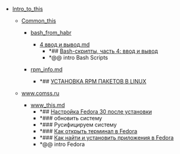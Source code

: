 - <a href = "F:\Node_projects\Node_Way\NBase\_Md\_Index\_Fedora\Containers\Intro_to_this\cat.Intro_to_this\dir.Intro_to_this.md">Intro_to_this</a>
    - <a href = "F:\Node_projects\Node_Way\NBase\_Md\_Index\_Fedora\Containers\Intro_to_this\Common_this\cat.Common_this\dir.Common_this.md">Common_this</a>
        - <a href = "F:\Node_projects\Node_Way\NBase\_Md\_Index\_Fedora\Containers\Intro_to_this\Common_this\bash_from_habr\cat.bash_from_habr\dir.bash_from_habr.md">bash_from_habr</a>
            - <a href = "F:\Node_projects\Node_Way\NBase\_Md\_Index\_Fedora\Containers\Intro_to_this\Common_this\bash_from_habr\4 ввод и вывод.md">4 ввод и вывод.md</a>
                - *## [Bash-скрипты, часть 4: ввод и вывод](https://habr.com/ru/company/ruvds/blog/326594/)
                - *@@ intro Bash Scripts
        
        - <a href = "F:\Node_projects\Node_Way\NBase\_Md\_Index\_Fedora\Containers\Intro_to_this\Common_this\rpm_info.md">rpm_info.md</a>
            - *## [УСТАНОВКА RPM ПАКЕТОВ В LINUX](https://losst.ru/ustanovka-rpm-paketov-v-linux)
    
    - <a href = "F:\Node_projects\Node_Way\NBase\_Md\_Index\_Fedora\Containers\Intro_to_this\www.comss.ru\cat.www.comss.ru\dir.www.comss.ru.md">www.comss.ru</a>
        - <a href = "F:\Node_projects\Node_Way\NBase\_Md\_Index\_Fedora\Containers\Intro_to_this\www.comss.ru\www_this.md">www_this.md</a>
            - *## [Настройка Fedora 30 после установки](https://www.comss.ru/page.php?id=6456)
            - *### обновить систему
            - *### Русифицируем систему
            - *### [Как открыть терминал в Fedora](https://ru.stackoverflow.com/questions/568761/%D0%9A%D0%B0%D0%BA-%D0%BE%D1%82%D0%BA%D1%80%D1%8B%D1%82%D1%8C-%D1%82%D0%B5%D1%80%D0%BC%D0%B8%D0%BD%D0%B0%D0%BB-%D0%B2-fedora)
            - *### [Как найти и установить приложения в Fedora](https://itdoxy.com/%D0%BA%D0%B0%D0%BA-%D0%BD%D0%B0%D0%B9%D1%82%D0%B8-%D0%B8-%D1%83%D1%81%D1%82%D0%B0%D0%BD%D0%BE%D0%B2%D0%B8%D1%82%D1%8C-%D0%BF%D1%80%D0%B8%D0%BB%D0%BE%D0%B6%D0%B5%D0%BD%D0%B8%D1%8F-%D0%B2-fedora/)
            - *@@ intro Fedora 
    
